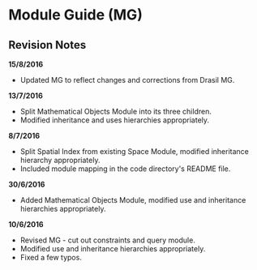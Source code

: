 Module Guide (MG)
=================

Revision Notes
--------------

**15/8/2016**
- Updated MG to reflect changes and corrections from Drasil MG.

**13/7/2016**
- Split Mathematical Objects Module into its three children.
- Modified inheritance and uses hierarchies appropriately.

**8/7/2016**
- Split Spatial Index from existing Space Module, modified inheritance hierarchy appropriately.
- Included module mapping in the code directory's README file.

**30/6/2016**
- Added Mathematical Objects Module, modified use and inheritance hierarchies appropriately.

**10/6/2016**
- Revised MG - cut out constraints and query module.
- Modified use and inheritance hierarchies appropriately.
- Fixed a few typos.
